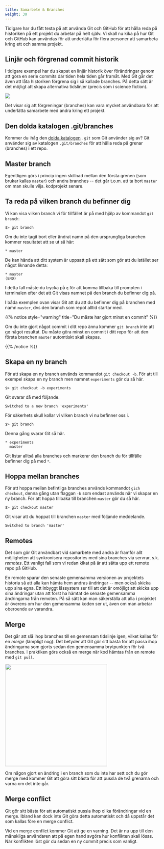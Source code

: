 ```yaml
---
title: Samarbete & Branches
weight: 30
---
```


Tidigare har du fått testa på att använda Git och GitHub för att hålla reda
på historiken på ett projekt du arbetar på helt själv. Vi skall nu kika på hur
Git och GitHub kan användas för att underlätta för flera personer att samarbeta
kring ett och samma projekt. 

## Linjär och förgrenad commit historik

I tidigare exempel har du skapat en linjär historik över förändringar genom att
göra en serie commits där tiden hela tiden går framåt. Med Git går det även att
låta historiken förgrena sig i så kallade branches. På detta sätt är det möjligt
att skapa alternativa tidslinjer (precis som i science fiction). 

<img src="/images/git/linear-and-branched-commit-history.png"/>

Det visar sig att förgreningar (branches) kan vara mycket användbara för att
underlätta samarbete med andra kring ett projekt. 

## Den dolda katalogen .git/branches

Kommer du ihåg den [dolda katalogen](../init/#git-har-lagt-till-en-dold-katalog)
`.git` som Git använder sig av? Git använder sig av katalogen
`.git/branches` för att hålla reda på grenar (branches) i ett repo.

## Master branch

Egentligen görs i princip ingen skillnad mellan den
första grenen (som brukar kallas `master`) och andra branches -- det går
t.o.m. att ta bort `master` om man skulle vilja.
kodprojekt senare. 

## Ta reda på vilken branch du befinner dig

Vi kan visa vilken branch vi för tillfället är på med hjälp av kommandot  `git
branch`:

``` shell
$> git branch
```

Om du inte tagit bort eller ändrat namn på den ursprungliga branchen kommer
resultatet att se ut så här: 

``` shell
* master
```

De kan hända att ditt system är uppsatt på ett sätt som gör att du istället ser
något liknande detta:

``` shell
* master
(END)
```

I detta fall måste du trycka på `q` för att komma tillbaka till prompten i terminalen efter
det att Git visas namnet på den branch du befinner dig på. 

I båda exemplen ovan visar Git att du att du befinner dig på branchen med namn
`master`, dvs den branch som repot alltid startar med.

{{% notice style="warning" title="Du måste har gjort minst en commit" %}}

Om du inte gjort något commit i ditt repo ännu kommer `git branch` inte att ge något
resultat. Du måste göra minst en commit i ditt repo för att den första branchen
`master` automtiskt skall skapas. 

{{% /notice %}}


## Skapa en ny branch

För att skapa en ny branch används kommandot `git checkout -b`. För att till
exempel skapa en ny branch men namnet `experiments` gör du så här. 

``` shell
$> git checkout -b experiments
```

Git svarar då med följande. 

``` shell
Switched to a new branch 'experiments'
```

För säkerhets skull kollar vi vilken branch vi nu befinner oss i. 

``` shell
$> git branch
```

Denna gång svarar Git så här. 

``` shell
* experiments
  master
```

Git listar alltså alla branches och markerar den branch du för tillfälle
befinner dig på med  `*`.

## Hoppa mellan branches 

För att hoppa mellan befintliga branches används kommandot `gich checkout`,
denna gång utan flaggan `-b` som endast används när vi skapar en ny branch. För
att hoppa tillbaka till branchen `master` gör du så här. 

``` shell
$> git checkout master
```

Git visar att du hoppat till branchen `master` med följande meddelande. 

``` shell
Switched to branch 'master'
```

## Remotes

Det som gör Git användbart vid samarbete med andra är framför allt möjligheten
att synkronisera repositories med sina branches via servrar, s.k. _remotes_. Ett
vanligt fall som vi redan kikat på är att sätta upp ett remote repo på GitHub.

En remote sparar den senaste gemensamma versionen av
projektets historia så att alla kan hämta hem andras ändringar -- men
också skicka upp sina egna. Ett inbyggt låssystem ser till att det är
omöjligt att skicka upp sina ändringar utan att först ha hämtat de
senaste gemensamma ändringarna från remoten. På så sätt kan man
säkerställa att alla i projektet är överens om hur den gemensamma koden
ser ut, även om man arbetar oberoende av varandra.

## Merge

Det går att slå ihop branches till en gemensam tidslinje igen, vilket kallas för
en _merge_ (lämpligt nog). Det betyder att Git gör sitt bästa för att passa ihop
ändringarna som gjorts sedan den gemensamma brytpunkten för två branches. I
praktiken görs också en merge när kod hämtas från en remote med `git pull`.

<img src="/images/git/branch-and-merge.png" style="width:333px"/>

Om någon gjort en ändring i en branch som du inte har sett och du gör merge med
kommer Git att göra sitt bästa för att pussla de två grenarna och varna om det
inte går.

## Merge conflict

Git gör sitt bästa för att automatiskt pussla ihop olika förändringar vid en
merge. Ibland kan dock inte Git göra detta automatiskt och då uppstår det som
kallas före en merge conflict.

Vid en merge conflict kommer Git att ge en varning. Det är nu upp till den
mänskliga användaren att på egen hand avgöra hur konflikten skall lösas. När
konflikten löst gör du sedan en ny commit precis som vanligt. 

